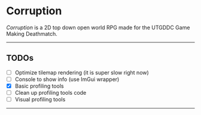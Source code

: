 # Corruption

*Corruption* is a 2D top down open world RPG made for the UTGDDC Game Making Deathmatch.

***

## TODOs

- [ ] Optimize tilemap rendering (it is super slow right now)
- [ ] Console to show info (use ImGui wrapper)
- [x] Basic profiling tools
- [ ] Clean up profiling tools code
- [ ] Visual profiling tools

***
